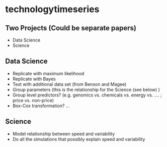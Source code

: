 # technologytimeseries




Two Projects (Could be separate papers)
----
- Data Science 
- Science


Data Science
----
- Replicate with maximum likelihood
- Replicate with Bayes
- Test with additional data set (from Benson and Magee)
- Group parameters (this is the relationship for the Science (see below) )
- Group level predictors? (e.g. genomics vs. chemicals vs. energy vs. …. ; price vs. non-price)
- Box-Cox transformation?
...

Science
----
- Model relationship between speed and variability
- Do all the simulations that possibly explain speed and variability
